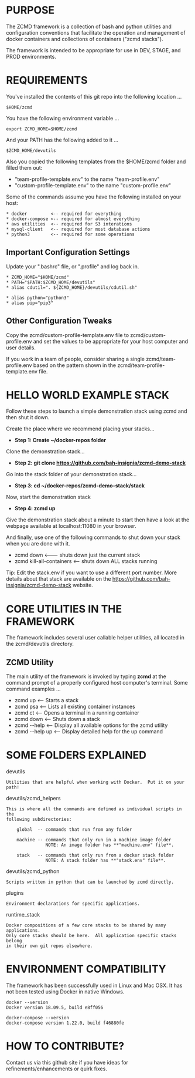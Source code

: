 PURPOSE
=======
The ZCMD framework is a collection of bash and python utilities and configuration
conventions that facilitate the operation and management of 
docker containers and collections of containers ("zcmd stacks").

The framework is intended to be appropriate for use in DEV, STAGE, and
PROD environments.

REQUIREMENTS
============
You've installed the contents of this git repo into the following location ...

    $HOME/zcmd

You have the following environment variable ...

    export ZCMD_HOME=$HOME/zcmd

And your PATH has the following added to it ...

    $ZCMD_HOME/devutils

Also you copied the following templates from the $HOME/zcmd folder and filled them out:

* "team-profile-template.env" to the name "team-profile.env" 
* "custom-profile-template.env" to the name "custom-profile.env" 

Some of the commands assume you have the following installed on your host:

    * docker         <-- required for everything
    * docker-compose <-- required for almost everything
    * aws utilities  <-- required for S3 interations
    * mysql-client   <-- required for most database actions
    * python3        <-- required for some operations

Important Configuration Settings
--------------------------------
Update your ".bashrc" file, or ".profile" and log back in.

    * ZCMD_HOME="$HOME/zcmd"
    * PATH="$PATH:$ZCMD_HOME/devutils"
    * alias cdutil=". ${ZCMD_HOME}/devutils/cdutil.sh"

    * alias python="python3"
    * alias pip="pip3"

Other Configuration Tweaks
--------------------------
Copy the zcmd/custom-profile-template.env file to zcmd/custom-profile.env and set
the values to be appropriate for your host computer and user details.

If you work in a team of people, consider sharing a single zcmd/team-profile.env
based on the pattern shown in the zcmd/team-profile-template.env file.

HELLO WORLD EXAMPLE STACK
=========================
Follow these steps to launch a simple demonstration stack using zcmd and
then shut it down.

Create the place where we recommend placing your stacks...

* **Step 1: Create ~/docker-repos folder**

Clone the demonstration stack...

* **Step 2: git clone https://github.com/bah-insignia/zcmd-demo-stack**

Go into the stack folder of your demonstration stack... 

* **Step 3: cd ~/docker-repos/zcmd-demo-stack/stack**

Now, start the demonstration stack

* **Step 4: zcmd up**

Give the demonstration stack about a minute to start then have a look
at the webpage available at localhost:11080 in your browser.

And finally, use one of the following commands to shut down your stack when you are done with it.
* zcmd down <--- shuts down just the current stack
* zcmd kill-all-containers <-- shuts down ALL stacks running 

Tip: Edit the stack.env if you want to use a different port number.  More details about that stack are available on the https://github.com/bah-insignia/zcmd-demo-stack website.

CORE UTILITIES IN THE FRAMEWORK
===============================
The framework includes several user callable helper utilities, all located in the zcmd/devutils directory.

ZCMD Utility
------------
The main utility of the framework is invoked by typing **zcmd** at the command prompt of a properly configured host computer's terminal.  Some command examples ...

 * zcmd up <-- Starts a stack
 * zcmd psa <-- Lists all existing container instances
 * zcmd ct <-- Opens a terminal in a running container
 * zcmd down <-- Shuts down a stack
 * zcmd --help <-- Display all available options for the zcmd utility
 * zcmd --help up <-- Display detailed help for the up command

SOME FOLDERS EXPLAINED
======================

devutils

    Utilities that are helpful when working with Docker.  Put it on your path!

devutils/zcmd_helpers

    This is where all the commands are defined as individual scripts in the 
    following subdirectories:

        global  -- commands that run from any folder

        machine -- commands that only run in a machine image folder
                   NOTE: An image folder has **"machine.env" file**.

        stack   -- commands that only run from a docker stack folder
                   NOTE: A stack folder has **"stack.env" file**. 

devutils/zcmd_python

    Scripts written in python that can be launched by zcmd directly.

plugins

    Environment declarations for specific applications.

runtime_stack

    Docker compositions of a few core stacks to be shared by many applications.  
    Only core stacks should be here.  All application specific stacks belong 
    in their own git repos elsewhere.

ENVIRONMENT COMPATIBILITY
=========================
The framework has been successfully used in Linux and Mac OSX.  It has 
not been tested using Docker in native Windows.

```
docker --version
Docker version 18.09.5, build e8ff056
```

```
docker-compose --version
docker-compose version 1.22.0, build f46880fe
```

HOW TO CONTRIBUTE?
==================
Contact us via this github site if you have ideas for refinements/enhancements or quirk fixes.
